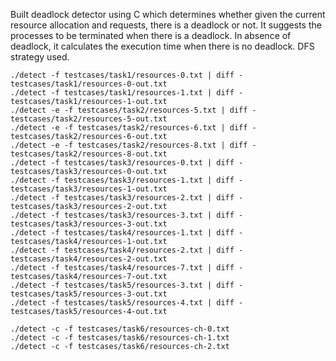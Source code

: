 Built deadlock detector using C which determines whether given the current 
resource allocation and requests, there is a deadlock or not. It suggests
the processes to be terminated when there is a deadlock. In absence of
deadlock, it calculates the execution time when there is no deadlock. DFS strategy used.

```
./detect -f testcases/task1/resources-0.txt | diff - testcases/task1/resources-0-out.txt
./detect -f testcases/task1/resources-1.txt | diff - testcases/task1/resources-1-out.txt
./detect -e -f testcases/task2/resources-5.txt | diff - testcases/task2/resources-5-out.txt
./detect -e -f testcases/task2/resources-6.txt | diff - testcases/task2/resources-6-out.txt
./detect -e -f testcases/task2/resources-8.txt | diff - testcases/task2/resources-8-out.txt
./detect -f testcases/task3/resources-0.txt | diff - testcases/task3/resources-0-out.txt
./detect -f testcases/task3/resources-1.txt | diff - testcases/task3/resources-1-out.txt
./detect -f testcases/task3/resources-2.txt | diff - testcases/task3/resources-2-out.txt
./detect -f testcases/task3/resources-3.txt | diff - testcases/task3/resources-3-out.txt
./detect -f testcases/task4/resources-1.txt | diff - testcases/task4/resources-1-out.txt
./detect -f testcases/task4/resources-2.txt | diff - testcases/task4/resources-2-out.txt
./detect -f testcases/task4/resources-7.txt | diff - testcases/task4/resources-7-out.txt
./detect -f testcases/task5/resources-3.txt | diff - testcases/task5/resources-3-out.txt
./detect -f testcases/task5/resources-4.txt | diff - testcases/task5/resources-4-out.txt

./detect -c -f testcases/task6/resources-ch-0.txt
./detect -c -f testcases/task6/resources-ch-1.txt
./detect -c -f testcases/task6/resources-ch-2.txt
```


